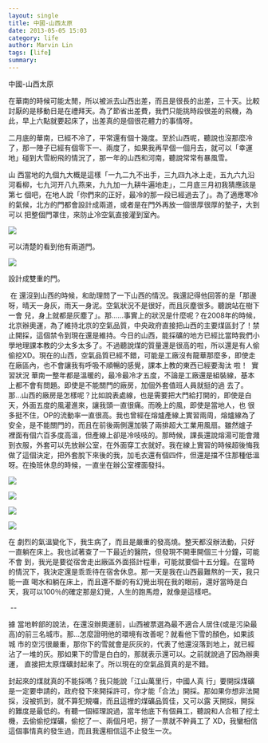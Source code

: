 ```yaml
---
layout: single
title: 中國-山西太原  
date: 2013-05-05 15:03
category: life
author: Marvin Lin
tags: [life]
summary: 
---
```


  
中國-山西太原  
  
在華南的時候可能太閒，所以被派去山西出差，而且是很長的出差，三十天。比較討厭的是移動日是在禮拜天。為了節省出差費，我們只能挑時段很差的飛機，為此，早上六點就要起床了，出差真的是個很花體力的事情呀。  
  
二月底的華南，已經不冷了，平常還有個十幾度。至於山西呢，聽說也沒那麼冷了，那一陣子已經有個零下一、兩度了，如果我再早個一個月去，就可以「幸運地」碰到大雪紛飛的情況了，那一年的山西和河南，聽說常常有暴風雪。  
  
山 西當地的九個九大概是這樣「一九二九不出手，三九四九冰上走，五九六九沿河看柳，七九河开八九燕来，九九加一九耕牛遍地走」，二月底三月初我猜應該是第七 個吧，在地人說「你們來的正好，最冷的那一段已經過去了」。為了適應寒冷的氣候，北方的門都會設計成兩道，或者是在門外再放一個很厚很厚的墊子，大到可以 把整個門罩住，來防止冷空氣直接灌到室內。  
  
  

[![](http://4.bp.blogspot.com/-Sizu161S_dk/UYYG0VnVn0I/AAAAAAAAAS4/emwB10G47XQ/s320/1.jpg)](http://4.bp.blogspot.com/-Sizu161S_dk/UYYG0VnVn0I/AAAAAAAAAS4/emwB10G47XQ/s1600/1.jpg)

  
  
  

可以清楚的看到他有兩道門。

  
  

[![](http://3.bp.blogspot.com/-_Cmf2pi6pi8/UYYG0BZa73I/AAAAAAAAAS0/DiZmL5er0g8/s320/2.jpg)](http://3.bp.blogspot.com/-_Cmf2pi6pi8/UYYG0BZa73I/AAAAAAAAAS0/DiZmL5er0g8/s1600/2.jpg)

設計成雙重的門。

  
  
 在 還沒到山西的時候，和助理問了一下山西的情況。我還記得他回答的是「那邊呀，晴天一身灰，雨天一身泥。空氣狀況不是很好，而且灰塵很多。聽說站在樹下一會 兒，身上就都是灰塵了」。那……事實上的狀況是什麼呢？在2008年的時候，北京辦奧運，為了維持北京的空氣品質，中央政府直接把山西的主要煤區封了！禁 止開採，這個禁令到現在還是維持。今日的山西，能採礦的地方已經比當時我們小學地理課本教的少太多太多了。不過聽說煤的質量還是很高的啦，所以還是有人偷 偷挖XD。現在的山西，空氣品質已經不錯，可能是工廠沒有龍華那麼多，即使走在廠區內，也不會讓我有呼吸不順暢的感覺，課本上教的東西已經要淘汰 啦！  實習狀況 華南一整年都是溫暖的，最冷最冷才五度，不論是工廠還是組裝線，基本上都不會有問題。即使是不能關門的廠房，加個外套值班人員就挺的過 去了。那…山西的廠房是怎樣呢？比如說表處線，也是需要把大門給打開的，即使是白天，外面五度的風灌進來，讓我頭一直很痛。而晚上的風，即使是當地人，也 很多挺不住，OP的流動率一直很高。我也曾經在熔爐產線上實習兩周，熔爐線為了安全，是不能關門的，而且在前後兩側還加裝了兩排超大工業用風扇。雖然爐子 裡面有個六百多度高溫，但產線上卻是冷吱吱的。那時候，課長還說熔湯可能會濺到衣服，外套可以先放辦公室，在外面穿工衣就好。我在線上實習的時候超後悔我 做了這個決定，把外套脫下來後的我，加毛衣還有個四件，但還是擋不住那種低溫呀。在換班休息的時候，一直坐在辦公室裡面發抖。  
  

[![](http://3.bp.blogspot.com/-uIeTuGx5Zqs/UYYHttvwGoI/AAAAAAAAATw/5Lb_2MtDVLI/s320/P2220032.JPG)](http://3.bp.blogspot.com/-uIeTuGx5Zqs/UYYHttvwGoI/AAAAAAAAATw/5Lb_2MtDVLI/s1600/P2220032.JPG)

  

[![](http://3.bp.blogspot.com/-v7XZ1MfHJaM/UYYHu-DPedI/AAAAAAAAATw/3Af4Yr3JkdE/s320/P2270036.JPG)](http://3.bp.blogspot.com/-v7XZ1MfHJaM/UYYHu-DPedI/AAAAAAAAATw/3Af4Yr3JkdE/s1600/P2270036.JPG)

  

[![](http://3.bp.blogspot.com/-YsyLSj56jpg/UYYHwDPy8KI/AAAAAAAAATw/gplvWEn2rRs/s320/P2270042.JPG)](http://3.bp.blogspot.com/-YsyLSj56jpg/UYYHwDPy8KI/AAAAAAAAATw/gplvWEn2rRs/s1600/P2270042.JPG)

  

[![](http://2.bp.blogspot.com/-5SEG7sBNFag/UYYHx1RDp_I/AAAAAAAAATw/sbnfNj2FRaw/s1600/P2270047.JPG)](http://2.bp.blogspot.com/-5SEG7sBNFag/UYYHx1RDp_I/AAAAAAAAATw/sbnfNj2FRaw/s1600/P2270047.JPG)

  
  
在 劇烈的氣溫變化下，我生病了，而且是嚴重的發高燒。整天都沒辦法動，只好一直躺在床上。我也試著查了一下最近的醫院，但發現不開車開個三十分鐘，可能不會 到，我光是要從宿舍走出廠區外面搭計程車，可能就要個十五分鐘。在當時的情況下，我決定還是乖乖待在宿舍休息。那一天是我在山西最難熬的一天，我只能一直 喝水和躺在床上，而且還不斷的有幻覺出現在我的眼前，還好當時是白天，我可以100％的確定那是幻覺，人生的跑馬燈，就像是這樣吧。  
  
  
 --  
  
據 當地幹部的說法，在還沒辦奧運前，山西被票選為最不適合人居住(或是污染最高)的前三名城市。那…怎麼證明他的環境有改善呢？就看他下雪的顏色，如果該城 市的空污很嚴重，那你下的雪就會是灰灰的，代表了他還沒落到地上，就已經沾了一堆的灰。那如果下的雪是白白的，那就表示還可以。之前就說過了因為辦奧運， 直接把太原煤礦封起來了。所以現在的空氣品質真的是不錯。  
  
封起來的煤就真的不能採嗎？我只能說「江山萬里行，中國人真 行」要開採煤礦是一定要申請的，政府發下來開採許可，你才能「合法」開採。那如果你想非法開採，沒被抓到，就不算犯規囉，而且這裡的煤礦品質佳，又可以露 天開採，開採的難度是最低的。有聽一個經理說過，當年他底下有個員工，聽說和人合租了挖土機，去偷偷挖煤礦，偷挖了一、兩個月吧，撈了一票就不幹員工了 XD，我蠻相信這個事情真的發生過，而且我還相信這不止發生一次。
